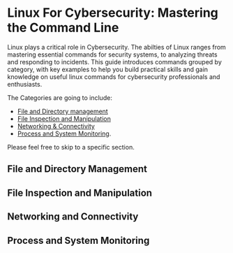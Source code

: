 # Linux For Cybersecurity: Mastering the Command Line 

Linux plays a critical role in Cybersecurity. The abilties of Linux ranges from mastering essential commands for security systems, to analyzing threats and responding to incidents. This guide introduces commands grouped by category, with key examples to help you build practical skills and gain knowledge on useful linux commands for cybersecurity professionals and enthusiasts.

The Categories are going to include:
- [File and  Directory management](#file-and-directory-management) 
- [File Inspection and Manipulation](#file-inspection-and-manipulation)
- [Networking & Connectivity](#networking-and-connectivity)
- [Process and System Monitoring](#process-and-system-monitoring). 

Please feel free to skip to a specific section.


## File and Directory Management

## File Inspection and Manipulation 





## Networking and Connectivity 


## Process and System Monitoring 
